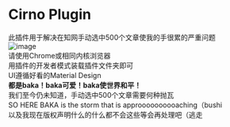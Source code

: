 # Cirno Plugin
此插件用于解决在知网手动选中500个文章使我的手很累的严重问题<br>
![image](https://github.com/user-attachments/assets/e11d72de-c9ee-4878-811e-6a0cd31e744e)<br>
请使用Chrome或相同内核浏览器<br>
用插件的开发者模式装载插件文件夹即可<br>
UI遵循好看的Material Design<br>
**都是baka！baka可爱！baka使世界和平！**<br>
我们至今仍未知道，手动选中500个文章需要何种抛瓦<br>
SO HERE BAKA is the storm that is approooooooooaching（bushi<br>
以及我现在版权声明什么的什么都不会这些等会再处理吧（逃走
